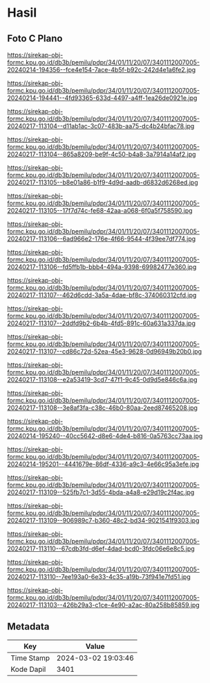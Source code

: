 # Hasil

## Foto C Plano

https://sirekap-obj-formc.kpu.go.id/db3b/pemilu/pdpr/34/01/11/20/07/3401112007005-20240214-194356--fce4e154-7ace-4b5f-b92c-242d4e1a6fe2.jpg

https://sirekap-obj-formc.kpu.go.id/db3b/pemilu/pdpr/34/01/11/20/07/3401112007005-20240214-194441--4fd93365-633d-4497-a4ff-1ea26de0921e.jpg

https://sirekap-obj-formc.kpu.go.id/db3b/pemilu/pdpr/34/01/11/20/07/3401112007005-20240217-113104--d11ab1ac-3c07-483b-aa75-dc4b24bfac78.jpg

https://sirekap-obj-formc.kpu.go.id/db3b/pemilu/pdpr/34/01/11/20/07/3401112007005-20240217-113104--865a8209-be9f-4c50-b4a8-3a7914a14af2.jpg

https://sirekap-obj-formc.kpu.go.id/db3b/pemilu/pdpr/34/01/11/20/07/3401112007005-20240217-113105--b8e01a86-b1f9-4d9d-aadb-d6832d6268ed.jpg

https://sirekap-obj-formc.kpu.go.id/db3b/pemilu/pdpr/34/01/11/20/07/3401112007005-20240217-113105--17f7d74c-fe68-42aa-a068-6f0a5f758590.jpg

https://sirekap-obj-formc.kpu.go.id/db3b/pemilu/pdpr/34/01/11/20/07/3401112007005-20240217-113106--6ad966e2-176e-4f66-9544-4f39ee7df774.jpg

https://sirekap-obj-formc.kpu.go.id/db3b/pemilu/pdpr/34/01/11/20/07/3401112007005-20240217-113106--fd5ffb1b-bbb4-494a-9398-69982477e360.jpg

https://sirekap-obj-formc.kpu.go.id/db3b/pemilu/pdpr/34/01/11/20/07/3401112007005-20240217-113107--462d6cdd-3a5a-4dae-bf8c-374060312cfd.jpg

https://sirekap-obj-formc.kpu.go.id/db3b/pemilu/pdpr/34/01/11/20/07/3401112007005-20240217-113107--2ddfd9b2-6b4b-4fd5-891c-60a631a337da.jpg

https://sirekap-obj-formc.kpu.go.id/db3b/pemilu/pdpr/34/01/11/20/07/3401112007005-20240217-113107--cd86c72d-52ea-45e3-9628-0d96949b20b0.jpg

https://sirekap-obj-formc.kpu.go.id/db3b/pemilu/pdpr/34/01/11/20/07/3401112007005-20240217-113108--e2a53419-3cd7-47f1-9c45-0d9d5e846c6a.jpg

https://sirekap-obj-formc.kpu.go.id/db3b/pemilu/pdpr/34/01/11/20/07/3401112007005-20240217-113108--3e8af3fa-c38c-46b0-80aa-2eed87465208.jpg

https://sirekap-obj-formc.kpu.go.id/db3b/pemilu/pdpr/34/01/11/20/07/3401112007005-20240214-195240--40cc5642-d8e6-4de4-b816-0a5763cc73aa.jpg

https://sirekap-obj-formc.kpu.go.id/db3b/pemilu/pdpr/34/01/11/20/07/3401112007005-20240214-195201--4441679e-86df-4336-a9c3-4e66c95a3efe.jpg

https://sirekap-obj-formc.kpu.go.id/db3b/pemilu/pdpr/34/01/11/20/07/3401112007005-20240217-113109--525fb7c1-3d55-4bda-a4a8-e29d19c2f4ac.jpg

https://sirekap-obj-formc.kpu.go.id/db3b/pemilu/pdpr/34/01/11/20/07/3401112007005-20240217-113109--906989c7-b360-48c2-bd34-9021541f9303.jpg

https://sirekap-obj-formc.kpu.go.id/db3b/pemilu/pdpr/34/01/11/20/07/3401112007005-20240217-113110--67cdb3fd-d6ef-4dad-bcd0-3fdc06e6e8c5.jpg

https://sirekap-obj-formc.kpu.go.id/db3b/pemilu/pdpr/34/01/11/20/07/3401112007005-20240217-113110--7ee193a0-6e33-4c35-a19b-73f941e7fd51.jpg

https://sirekap-obj-formc.kpu.go.id/db3b/pemilu/pdpr/34/01/11/20/07/3401112007005-20240217-113103--426b29a3-c1ce-4e90-a2ac-80a258b85859.jpg


## Metadata

| Key        | Value               |
| ---------- | ------------------- |
| Time Stamp | 2024-03-02 19:03:46 |
| Kode Dapil | 3401                |



